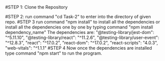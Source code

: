 #STEP 1:
Clone the Repository

#STEP 2:
run command "cd Task-2" to enter into the directory of given repo.
#STEP 3
run command "npm install" to install all the dependencies or install all the dependencies one by one by typing command "npm install dependency_name"
The dependencies are:
"@testing-library/jest-dom": "^5.11.10",
    "@testing-library/react": "^11.2.6",
    "@testing-library/user-event": "^12.8.3",
    "react": "^17.0.2",
    "react-dom": "^17.0.2",
    "react-scripts": "4.0.3",
    "web-vitals": "^1.1.1"
#STEP 4
Now once the dependencies are installed type command "npm start" to run the program.

